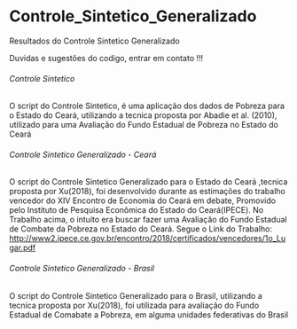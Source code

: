 # Controle_Sintetico_Generalizado
Resultados do Controle Sintetico Generalizado 

Duvidas e sugestões do codigo, entrar em contato !!!

###### Controle Sintetico 

O script do Controle Sintetico, é uma aplicação dos dados de Pobreza para o Estado do Ceará, utilizando a tecnica proposta por Abadie et al. (2010), utilizado para uma Avaliação do Fundo Estadual de Pobreza no Estado do Ceará


###### Controle Sintetico Generalizado - Ceará 

O script do Controle Sintetico Generalizado para o Estado do Ceará ,tecnica proposta por Xu(2018), foi desenvolvido durante as estimações do trabalho vencedor do XIV Encontro de Economia do Ceará em debate, Promovido pelo Instituto de Pesquisa Econômica do Estado do Ceará(IPECE). 
No Trabalho acima, o intuito era buscar fazer uma Avaliação do Fundo Estadual de Combate da Pobreza no Estado do Ceará. 
Segue o Link do Trabalho: http://www2.ipece.ce.gov.br/encontro/2018/certificados/vencedores/1o_Lugar.pdf

###### Controle Sintetico Generalizado - Brasil 

O script do Controle Sintetico Generalizado para o Brasil, utilizando a tecnica proposta por Xu(2018), foi utilizada para avaliação do Fundo Estadual de Comabate a Pobreza, em alguma unidades federativas do Brasil
